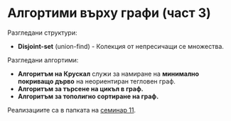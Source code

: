 
# Алгортими върху графи (част 3)
Разгледани структури:

 - **Disjoint-set** (union-find) -  Колекция от непресичащи се множества.

Разгледани алгортими:

 - **Алгоритъм на Крускал** служи за намиране на **минимално покриващо дърво** на неориентиран тегловен граф.
 - **Алгоритъм за търсене на цикъл в граф.**
 -  **Алгоритъм за тополигно сортиране на граф.**

Реализациите са в папката на [семинар 11](https://github.com/Angeld55/Data_structures_and_algorithms_FMI_2020-2021/tree/main/Sem.%2011/Graphs/Algorithms).

